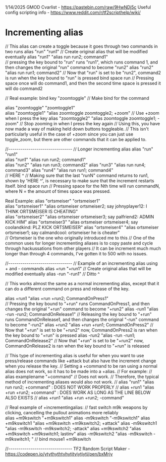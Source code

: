 1/14/2025 GMOD Cvarlist - https://pastebin.com/raw/9HwNDj5c 
Useful config scripting info - https://www.reddit.com/r/tf2scripthelp/wiki/


# Incrementing alias
// This alias can create a toggle because it goes through two commands in two runs
alias 	"run" 		"run1"			                  // Create original alias that will be modified eventually
alias 	"run1"		"alias run run2; command1"    
// pressing the key bound to "run" runs "run1", which runs command 1, and then changes the original "run" command to become "run2"
alias 	"run2" 		"alias run run1; command2"
// Now that "run" is set to be "run2", command2 is run when the key bound to "run" is pressed 
bind space run // Pressing space once will do command1, and then the second time space is pressed it will do command2

// Real example: 
bind key "zoomtoggle"  // Make bind for the command

alias 	"zoomtoggle" 		"zoomtoggle1"					
alias 	"zoomtoggle1"		"alias zoomtoggle zoomtoggle2; +zoom"    // Use +zoom when I press the key
alias 	"zoomtoggle2" 		"alias zoomtoggle zoomtoggle1; -zoom"  // Stop zooming in when I press the key again
// Using this, you have now made a way of making held down buttons toggleable. 
// This isn't particularly useful in the case of +zoom since you can just use toggle_zoom, but there are other commands that it can be applied to.

//--------------------------------
// Longer incrementing alias
alias 	"run" 		"run1"			                 
alias 	"run1"		"alias run run2; command1"    
alias 	"run2" 		"alias run run3; command2"
alias 	"run3" 		"alias run run4; command3"
alias 	"run4" 		"alias run run1; command4"    
                        // HERE ^
                          // Making sure that the last "runN" command returns to run1, shown by 'HERE ^', is necessary to make sure that the increment restarts itself.
bind space run // Pressing space for the Nth time will run commandN, where N = the amount of times space was pressed.

Real Example:
alias 	"ortsmeiser" 		"ortsmeiser1"			                 
alias 	"ortsmeiser1"		"alias ortsmeiser ortsmeiser2; say johnyplayer12: I THINK ORTSMEISER IS CHEATING"    
alias 	"ortsmeiser2" 		"alias ortsmeiser ortsmeiser3; say palfriend2: ADMIN KICK HIM"
alias 	"ortsmeiser3" 		"alias ortsmeiser ortsmeiser4; say coolandkind: PLZ KICK ORTSMEISER"
alias 	"ortsmeiser4" 		"alias ortsmeiser ortsmeiser1; say calmandcool: ortsmeiser he is cheater"    
// Ortsmeiser is the one who originally introduced me to this 
// One of the common uses for longer incrementing aliases is to copy paste and cycle through hackussations from other players
// It can be increment much much longer than through 4 commands, I've gotten it to 500 with no issues.

//--------------------------------
// Example of an incrementing alias using + and - commands
alias +run "+run1"                        // Create original alias that will be modified eventually
alias -run "-run1"                        // Ditto ^

// This works almost the same as a normal incrementing alias, except that it can do a different command on press and release of the key.

alias +run1 "alias +run +run2; CommandOnPress1"     
// Pressing the key bound to "+run" runs CommandOnPress1, and then changes the original "+run" command to become "+run2"
alias -run1 "alias -run -run2; CommandOnRelease1"
// Releasing the key bound to "+run" runs CommandOnRelease1, and then changes the original "-run" command to become "-run2"
alias +run2 "alias +run +run1; CommandOnPress2"
// Now that "+run" is set to be "+run2" now, CommandOnPress2 is ran when the key bound to "+run" is pressed
alias -run2 "alias -run -run1; CommandOnRelease2"
// Now that "+run" is set to be "+run2" now, CommandOnRelease2 is ran when the key bound to "+run" is released

// This type of incrementing alias is useful for when you want to use press/release commands like +attack but also have the increment change when you release the key.
// Setting a +command to be ran using a normal alias does not work, so it has to be made into a +alias.
// For example: 
// alias examplename "+command" 
// Does not work.
// Therefore, the typical method of incrementing aliases would also not work.
// alias 	"run1"		"alias run run2; +command"   : DOES NOT WORK PROPERLY
// alias +run1 "alias +run +run2; +command"     : DOES WORK AS LONG AS THE LINE BELOW ALSO EXISTS
// alias +run1 "alias +run +run2; -command"  

// Real example of +incrementingalias:
// fast switch m9k weapons by clicking, cancelling the pullout animations more reliably  
alias +m9kswitch "+m9kswitch1"
alias -m9kswitch "-m9kswitch1"
alias +m9kswitch1 "alias +m9kswitch +m9kswitch2; +attack"
alias -m9kswitch1 "alias -m9kswitch -m9kswitch2; -attack"
alias +m9kswitch2 "alias +m9kswitch +m9kswitch1; lastinv"
alias -m9kswitch2 "alias -m9kswitch -m9kswitch1; "
// bind mouse1 +m9kswitch

//--------------------------------
TF2 Random Script Maker - https://codepen.io/ytythythtyhytjtyjytjytj/pen/bxMrjy 
